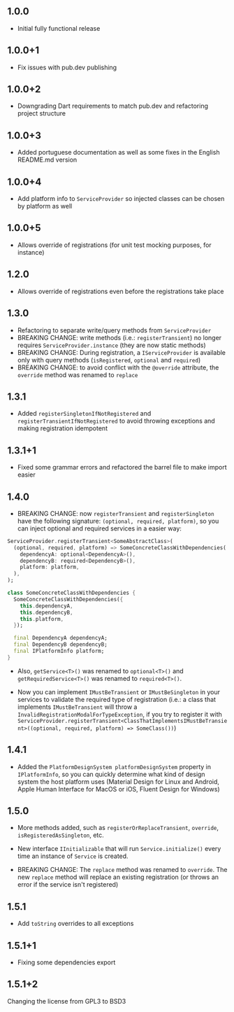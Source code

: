 ## 1.0.0

* Initial fully functional release

## 1.0.0+1

* Fix issues with pub.dev publishing

## 1.0.0+2

* Downgrading Dart requirements to match pub.dev and refactoring project structure

## 1.0.0+3

* Added portuguese documentation as well as some fixes in the English README.md version

## 1.0.0+4

* Add platform info to `ServiceProvider` so injected classes can be chosen by platform as well

## 1.0.0+5

* Allows override of registrations (for unit test mocking purposes, for instance)

## 1.2.0

* Allows override of registrations even before the registrations take place

## 1.3.0

* Refactoring to separate write/query methods from `ServiceProvider`
* BREAKING CHANGE: write methods (i.e.: `registerTransient`) no longer requires `ServiceProvider.instance` (they are now static methods)
* BREAKING CHANGE: During registration, a `IServiceProvider` is available only with query methods (`isRegistered`, `optional` and `required`)
* BREAKING CHANGE: to avoid conflict with the `@override` attribute, the `override` method was renamed to `replace`

## 1.3.1

* Added `registerSingletonIfNotRegistered` and `registerTransientIfNotRegistered` to avoid throwing exceptions and making registration idempotent

## 1.3.1+1

* Fixed some grammar errors and refactored the barrel file to make import easier

## 1.4.0

* BREAKING CHANGE: now `registerTransient` and `registerSingleton` have the following signature: `(optional, required, platform)`, so you can inject optional
and required services in a easier way:

```dart
ServiceProvider.registerTransient<SomeAbstractClass>(
  (optional, required, platform) => SomeConcreteClassWithDependencies(
    dependencyA: optional<DependencyA>(), 
    dependencyB: required<DependencyB>(),
    platform: platform, 
  ),
);

class SomeConcreteClassWithDependencies {
  SomeConcreteClassWithDependencies({
    this.dependencyA, 
    this.dependencyB,
    this.platform,
  });

  final DependencyA dependencyA;
  final DependencyB dependencyB;
  final IPlatformInfo platform;
}
```

* Also, `getService<T>()` was renamed to `optional<T>()` and `getRequiredService<T>()` was renamed to `required<T>()`.

* Now you can implement `IMustBeTransient` or `IMustBeSingleton` in your services to validate the required type of registration (i.e.: a class that implements
`IMustBeTransient` will throw a `InvalidRegistrationModalForTypeException`, if you try to register it with
`ServiceProvider.registerTransient<ClassThatImplementsIMustBeTransient>((optional, required, platform) => SomeClass())`)

## 1.4.1

* Added the `PlatformDesignSystem platformDesignSystem` property in `IPlatformInfo`, so you can quickly determine what kind of design system the host platform
uses (Material Design for Linux and Android, Apple Human Interface for MacOS or iOS, Fluent Design for Windows)

## 1.5.0

* More methods added, such as `registerOrReplaceTransient`, `override`, `isRegisteredAsSingleton`, etc.

* New interface `IInitializable` that will run `Service.initialize()` every time an instance of `Service` is created.

* BREAKING CHANGE: The `replace` method was renamed to `override`. The new `replace` method will replace an existing registration (or throws an error if the
service isn't registered)

## 1.5.1

* Add `toString` overrides to all exceptions

## 1.5.1+1

* Fixing some dependencies export

## 1.5.1+2

Changing the license from GPL3 to BSD3
